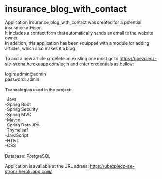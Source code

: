 # insurance_blog_with_contact

Application insurance_blog_with_contact was created for a potential insurance advisor. </br>
It includes a contact form that automatically sends an email to the website owner. </br>
In addition, this application has been equipped with a module for adding articles, which also makes it a blog </br>
</br>
To add a new article or delete an existing one must go to https://ubezpiecz-sie-strona.herokuapp.com/login and enter credentials as bellow: </br>
</br>
login: admin@admin </br>
password: admin </br>
</br>
Technologies used in the project:</br>

-Java</br>
-Spring Boot</br>
-Spring Security</br>
-Spring MVC</br>
-Maven </br>
-Spring Data JPA</br>
-Thymeleaf</br>
-JavaScript</br>
-HTML</br>
-CSS</br>
</br>
Database: PostgreSQL</br>
</br>
Application is available at the URL adress: https://ubezpiecz-sie-strona.herokuapp.com/

